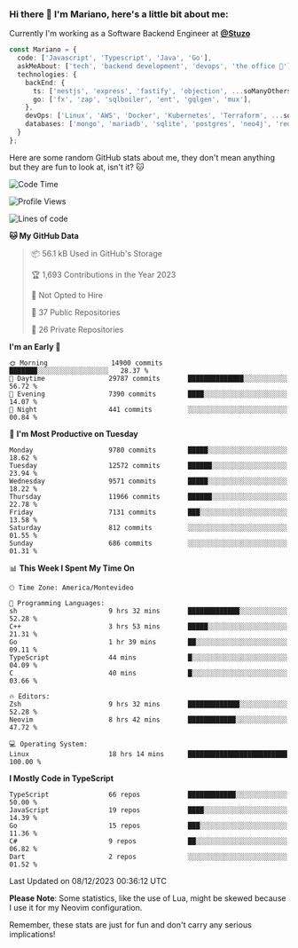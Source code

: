 ### Hi there 👋 I'm Mariano, here's a little bit about me:

Currently I'm working as a Software Backend Engineer at [**@Stuzo**](https://www.stuzo.com/)

```ts
const Mariano = {
  code: ['Javascript', 'Typescript', 'Java', 'Go'],
  askMeAbout: ['tech', 'backend development', 'devops', 'the office 💼'],
  technologies: {
    backEnd: {
      ts: ['nestjs', 'express', 'fastify', 'objection', ...soManyOthersFrameworks],
      go: ['fx', 'zap', 'sqlboiler', 'ent', 'gqlgen', 'mux'],
    },
    devOps: ['Linux', 'AWS', 'Docker', 'Kubernetes', 'Terraform', ...soManyOthersTools],
    databases: ['mongo', 'mariadb', 'sqlite', 'postgres', 'neo4j', 'redis', ...],
  }
};
```

Here are some random GitHub stats about me, they don't mean anything but they are fun to look at, isn't it? 🐱

<!--START_SECTION:waka-->
![Code Time](http://img.shields.io/badge/Code%20Time-1%2C429%20hrs%2057%20mins-blue)

![Profile Views](http://img.shields.io/badge/Profile%20Views-1-blue)

![Lines of code](https://img.shields.io/badge/From%20Hello%20World%20I%27ve%20Written-12.3%20million%20lines%20of%20code-blue)

**🐱 My GitHub Data** 

> 📦 56.1 kB Used in GitHub's Storage 
 > 
> 🏆 1,693 Contributions in the Year 2023
 > 
> 🚫 Not Opted to Hire
 > 
> 📜 37 Public Repositories 
 > 
> 🔑 26 Private Repositories 
 > 
**I'm an Early 🐤** 

```text
🌞 Morning                14900 commits       ███████░░░░░░░░░░░░░░░░░░   28.37 % 
🌆 Daytime                29787 commits       ██████████████░░░░░░░░░░░   56.72 % 
🌃 Evening                7390 commits        ████░░░░░░░░░░░░░░░░░░░░░   14.07 % 
🌙 Night                  441 commits         ░░░░░░░░░░░░░░░░░░░░░░░░░   00.84 % 
```
📅 **I'm Most Productive on Tuesday** 

```text
Monday                   9780 commits        █████░░░░░░░░░░░░░░░░░░░░   18.62 % 
Tuesday                  12572 commits       ██████░░░░░░░░░░░░░░░░░░░   23.94 % 
Wednesday                9571 commits        █████░░░░░░░░░░░░░░░░░░░░   18.22 % 
Thursday                 11966 commits       ██████░░░░░░░░░░░░░░░░░░░   22.78 % 
Friday                   7131 commits        ███░░░░░░░░░░░░░░░░░░░░░░   13.58 % 
Saturday                 812 commits         ░░░░░░░░░░░░░░░░░░░░░░░░░   01.55 % 
Sunday                   686 commits         ░░░░░░░░░░░░░░░░░░░░░░░░░   01.31 % 
```


📊 **This Week I Spent My Time On** 

```text
🕑︎ Time Zone: America/Montevideo

💬 Programming Languages: 
sh                       9 hrs 32 mins       █████████████░░░░░░░░░░░░   52.28 % 
C++                      3 hrs 53 mins       █████░░░░░░░░░░░░░░░░░░░░   21.31 % 
Go                       1 hr 39 mins        ██░░░░░░░░░░░░░░░░░░░░░░░   09.11 % 
TypeScript               44 mins             █░░░░░░░░░░░░░░░░░░░░░░░░   04.09 % 
C                        40 mins             █░░░░░░░░░░░░░░░░░░░░░░░░   03.66 % 

🔥 Editors: 
Zsh                      9 hrs 32 mins       █████████████░░░░░░░░░░░░   52.28 % 
Neovim                   8 hrs 42 mins       ████████████░░░░░░░░░░░░░   47.72 % 

💻 Operating System: 
Linux                    18 hrs 14 mins      █████████████████████████   100.00 % 
```

**I Mostly Code in TypeScript** 

```text
TypeScript               66 repos            ████████████░░░░░░░░░░░░░   50.00 % 
JavaScript               19 repos            ████░░░░░░░░░░░░░░░░░░░░░   14.39 % 
Go                       15 repos            ███░░░░░░░░░░░░░░░░░░░░░░   11.36 % 
C#                       9 repos             ██░░░░░░░░░░░░░░░░░░░░░░░   06.82 % 
Dart                     2 repos             ░░░░░░░░░░░░░░░░░░░░░░░░░   01.52 % 
```




 Last Updated on 08/12/2023 00:36:12 UTC
<!--END_SECTION:waka-->

**Please Note**: Some statistics, like the use of Lua, might be skewed because I use it for my Neovim configuration.

Remember, these stats are just for fun and don't carry any serious implications!
